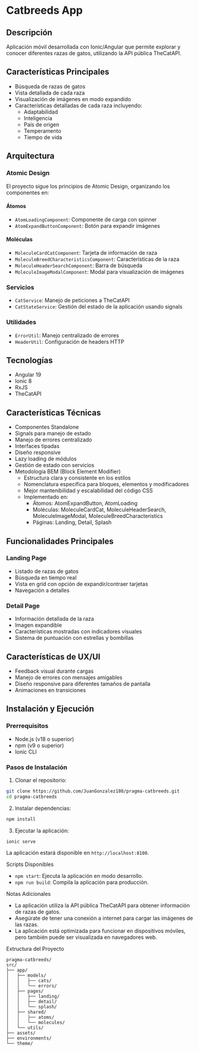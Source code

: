 # Catbreeds App

## Descripción
Aplicación móvil desarrollada con Ionic/Angular que permite explorar y conocer diferentes razas de gatos, utilizando la API pública TheCatAPI.

## Características Principales
- Búsqueda de razas de gatos
- Vista detallada de cada raza
- Visualización de imágenes en modo expandido
- Características detalladas de cada raza incluyendo:
  - Adaptabilidad
  - Inteligencia
  - País de origen
  - Temperamento
  - Tiempo de vida

## Arquitectura

### Atomic Design
El proyecto sigue los principios de Atomic Design, organizando los componentes en:

#### Átomos
- `AtomLoadingComponent`: Componente de carga con spinner
- `AtomExpandButtonComponent`: Botón para expandir imágenes

#### Moléculas
- `MoleculeCardCatComponent`: Tarjeta de información de raza
- `MoleculeBreedCharacteristicsComponent`: Características de la raza
- `MoleculeHeaderSearchComponent`: Barra de búsqueda
- `MoleculeImageModalComponent`: Modal para visualización de imágenes

### Servicios
- `CatService`: Manejo de peticiones a TheCatAPI
- `CatStateService`: Gestión del estado de la aplicación usando signals

### Utilidades
- `ErrorUtil`: Manejo centralizado de errores
- `HeaderUtil`: Configuración de headers HTTP

## Tecnologías
- Angular 19
- Ionic 8
- RxJS
- TheCatAPI

## Características Técnicas
- Componentes Standalone
- Signals para manejo de estado
- Manejo de errores centralizado
- Interfaces tipadas
- Diseño responsive
- Lazy loading de módulos
- Gestión de estado con servicios
- Metodología BEM (Block Element Modifier)
  - Estructura clara y consistente en los estilos
  - Nomenclatura específica para bloques, elementos y modificadores
  - Mejor mantenibilidad y escalabilidad del código CSS
  - Implementado en:
    - Átomos: AtomExpandButton, AtomLoading
    - Moléculas: MoleculeCardCat, MoleculeHeaderSearch, MoleculeImageModal, MoleculeBreedCharacteristics
    - Páginas: Landing, Detail, Splash

## Funcionalidades Principales

### Landing Page
- Listado de razas de gatos
- Búsqueda en tiempo real
- Vista en grid con opción de expandir/contraer tarjetas
- Navegación a detalles

### Detail Page
- Información detallada de la raza
- Imagen expandible
- Características mostradas con indicadores visuales
- Sistema de puntuación con estrellas y bombillas

## Características de UX/UI
- Feedback visual durante cargas
- Manejo de errores con mensajes amigables
- Diseño responsive para diferentes tamaños de pantalla
- Animaciones en transiciones

## Instalación y Ejecución

### Prerrequisitos
- Node.js (v18 o superior)
- npm (v9 o superior)
- Ionic CLI

### Pasos de Instalación

1. Clonar el repositorio:
```bash
git clone https://github.com/JuanGonzalez180/pragma-catbreeds.git
cd pragma-catbreeds
```

2. Instalar dependencias:
```bash
npm install
```

3. Ejecutar la aplicación:
```bash
ionic serve 
```

La aplicación estará disponible en `http://localhost:8100`.

Scripts Disponibles
- `npm start`: Ejecuta la aplicación en modo desarrollo.
- `npm run build`: Compila la aplicación para producción.

Notas Adicionales
- La aplicación utiliza la API pública TheCatAPI para obtener información de razas de gatos.
- Asegúrate de tener una conexión a internet para cargar las imágenes de las razas.
- La aplicación está optimizada para funcionar en dispositivos móviles, pero también puede ser visualizada en navegadores web.

Extructura del Proyecto
```
pragma-catbreeds/
src/
├── app/
│   ├── models/
│   │   ├── cats/
│   │   └── errors/
│   ├── pages/
│   │   ├── landing/
│   │   ├── detail/
│   │   └── splash/
│   ├── shared/
│   │   ├── atoms/
│   │   └── molecules/
│   └── utils/
├── assets/
├── environments/
└── theme/